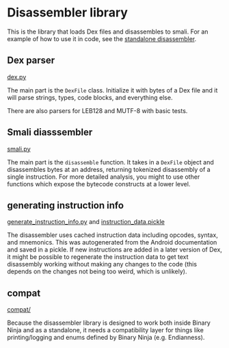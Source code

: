 # Disassembler library

This is the library that loads Dex files and disassembles to smali. For an example of how to use it in code, see
the [standalone disassembler](../disas_to_files.py).

## Dex parser

[dex.py](../android/dex.py)

The main part is the `DexFile` class. Initialize it with bytes of a Dex file and it will parse strings, types, code
blocks, and everything else.

There are also parsers for LEB128 and MUTF-8 with basic tests.

## Smali diasssembler

[smali.py](../android/smali.py)

The main part is the `disassemble` function. It takes in a `DexFile` object and disassembles bytes at an address,
returning tokenized disassembly of a single instruction. For more detailed analysis, you might to use other functions
which expose the bytecode constructs at a lower level.

## generating instruction info

[generate_instruction_info.py](../android/generate_instruction_info.py)
and [instruction_data.pickle](../android/instruction_data.pickle)

The disassembler uses cached instruction data including opcodes, syntax, and mnemonics. This was autogenerated from the
Android documentation and saved in a pickle. If new instructions are added in a later version of Dex, it might be
possible to regenerate the instruction data to get text disassembly working without making any changes to the code (this
depends on the changes not being too weird, which is unlikely).

## compat

[compat/](../android/compat/__init__.py)

Because the disassembler library is designed to work both inside Binary Ninja and as a standalone, it needs a
compatibility layer for things like printing/logging and enums defined by Binary Ninja (e.g. Endianness).

